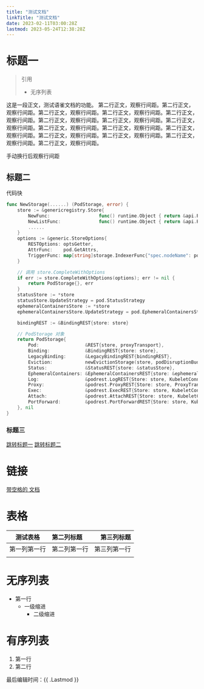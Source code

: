 ```yaml
---
title: "测试文档"
linkTitle: "测试文档"
date: 2023-02-11T03:00:28Z
lastmod: 2023-05-24T12:38:28Z
---
```


# 标题一

> 引用
>
> - 无序列表

这是一段正文，测试语雀文档的功能。
第二行正文，观察行间距。第二行正文，观察行间距。第二行正文，观察行间距。第二行正文，观察行间距。第二行正文，观察行间距。第二行正文，观察行间距。第二行正文，观察行间距。第二行正文，观察行间距。第二行正文，观察行间距。第二行正文，观察行间距。第二行正文，观察行间距。第二行正文，观察行间距。第二行正文，观察行间距。第二行正文，观察行间距。第二行正文，观察行间距。

手动换行后观察行间距

## 标题二

代码快

```go
func NewStorage(......) (PodStorage, error) {
    store := &genericregistry.Store{
        NewFunc:                  func() runtime.Object { return &api.Pod{} },
        NewListFunc:              func() runtime.Object { return &api.PodList{} },
        ......
    }
    options := &generic.StoreOptions{
        RESTOptions: optsGetter,
        AttrFunc:    pod.GetAttrs,
        TriggerFunc: map[string]storage.IndexerFunc{"spec.nodeName": pod.NodeNameTriggerFunc},
    }

    // 调用 store.CompleteWithOptions
    if err := store.CompleteWithOptions(options); err != nil {
        return PodStorage{}, err
    }
    statusStore := *store
    statusStore.UpdateStrategy = pod.StatusStrategy
    ephemeralContainersStore := *store
    ephemeralContainersStore.UpdateStrategy = pod.EphemeralContainersStrategy

    bindingREST := &BindingREST{store: store}

    // PodStorage 对象
    return PodStorage{
        Pod:                 &REST{store, proxyTransport},
        Binding:             &BindingREST{store: store},
        LegacyBinding:       &LegacyBindingREST{bindingREST},
        Eviction:            newEvictionStorage(store, podDisruptionBudgetClient),
        Status:              &StatusREST{store: &statusStore},
        EphemeralContainers: &EphemeralContainersREST{store: &ephemeralContainersStore},
        Log:                 &podrest.LogREST{Store: store, KubeletConn: k},
        Proxy:               &podrest.ProxyREST{Store: store, ProxyTransport: proxyTransport},
        Exec:                &podrest.ExecREST{Store: store, KubeletConn: k},
        Attach:              &podrest.AttachREST{Store: store, KubeletConn: k},
        PortForward:         &podrest.PortForwardREST{Store: store, KubeletConn: k},
    }, nil
}
```

### 标题三

[跳转标题一](#标题一)
[跳转标题二](#标题二)

# 链接

[带空格的 文档](</docs/神奇/临时测试/带空格的 文档.md>)

# 表格

|   测试表格   | 第二列标题   |   第三列标题 |
|:------------:|:------------ | ------------:|
| 第一列第一行 | 第二列第一行 | 第三列第一行 |
|              |              |              |

# 无序列表

- 第一行
  - 一级缩进
    - 二级缩进

# 有序列表

1. 第一行
2. 第二行

<p>最后编辑时间：{{ .Lastmod }}</p>
